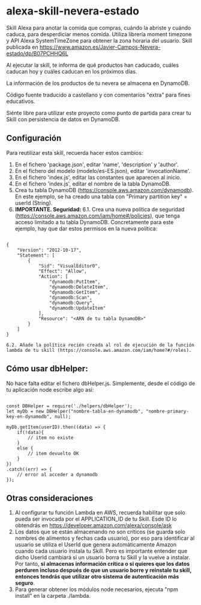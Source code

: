 # alexa-skill-nevera-estado

Skill Alexa para anotar la comida que compras, cuándo la abriste y cuándo caduca, para desperdiciar menos comida. Utiliza librería moment timezone y API Alexa SystemTimeZone para obtener la zona horaria del usuario. Skill publicada en https://www.amazon.es/Javier-Campos-Nevera-estado/dp/B07PCHHQ6L

Al ejecutar la skill, te informa de qué productos han caducado, cuáles caducan hoy y cuáles caducan en los próximos días.

La información de los productos de tu nevera se almacena en DynamoDB.

Código fuente traducido a castellano y con comentarios "extra" para fines educativos.

Siénte libre para utilizar este proyecto como punto de partida para crear tu Skill con persistencia de datos en DynamoDB.

## Configuración

Para reutilizar esta skill, recuerda hacer estos cambios:

1. En el fichero 'package.json', editar 'name', 'description' y 'author'.
2. En el fichero del modelo (modelo/es-ES.json), editar 'invocationName'.
3. En el fichero 'index.js', editar las constantes que aparecen al inicio.
4. En el fichero 'index.js', editar el nombre de la tabla DynamoDB.
5. Crea tu tabla DynamoDB (https://console.aws.amazon.com/dynamodb). En este ejemplo, se ha creado una tabla con "Primary partition key" = userId (String).
6. **IMPORTANTE. Seguridad:**
    6.1. Crea una nueva política de seguridad (https://console.aws.amazon.com/iam/home#/policies), que tenga acceso limitado a tu tabla DynamoDB. Concretamente para este ejemplo, hay que dar estos permisos en la nueva política:

```

{
    "Version": "2012-10-17",
    "Statement": [
        {
            "Sid": "VisualEditor0",
            "Effect": "Allow",
            "Action": [
                "dynamodb:PutItem",
                "dynamodb:DeleteItem",
                "dynamodb:GetItem",
                "dynamodb:Scan",
                "dynamodb:Query",
                "dynamodb:UpdateItem"
            ],
            "Resource": "<ARN de tu tabla DynamoDB>"
        }
    ]
}
```

    6.2. Añade la política recién creada al rol de ejecución de la función lambda de tu skill (https://console.aws.amazon.com/iam/home?#/roles).

## Cómo usar dbHelper:

No hace falta editar el fichero dbHelper.js. Simplemente, desde el código de tu aplicación node escribe algo así:

```

const DBHelper = require('./helpers/dbHelper');
let myDb = new DBHelper("nombre-tabla-en-dynamodb", "nombre-primary-key-en-dynamodb", null);

myDb.getItem(userID).then((data) => {
    if(!data){
        // item no existe
    }
    else {
        // item devuelto OK
    }
})
.catch((err) => {
    // error al acceder a dynamodb
});
```

## Otras consideraciones

1. Al configurar tu función Lambda en AWS, recuerda habilitar que solo pueda ser invocada por el APPLICATION_ID de tu Skill. Esde ID lo obtendrás en https://developer.amazon.com/alexa/console/ask
2. Los datos que se están almacenando no son críticos (se guarda solo nombres de alimentos y fechas cada usuario), por eso para identificar al usuario se utiliza el UserId que genera automáticamente Amazon cuando cada usuario instala tu Skill. Pero es importante entender que dicho UserId cambiará si un usuario borra tu Skill y la vuelve a instalar. Por tanto, **si almacenas información crítica o si quieres que los datos perduren incluso después de que un usuario borre y reinstale tu skill, entonces tendrás que utilizar otro sistema de autenticación más seguro**.
3. Para generar obtener los módulos node necesarios, ejecuta "npm install" en la carpeta ./lambda.
